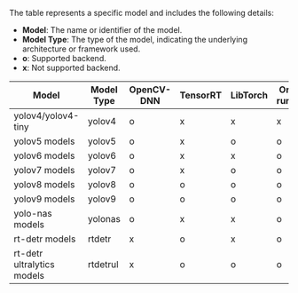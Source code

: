 
The table represents a specific model and includes the following details:

- **Model**: The name or identifier of the model.
- **Model Type**: The type of the model, indicating the underlying architecture or framework used.
- **o**: Supported backend.
- **x**: Not supported backend.


| Model                                              | Model Type | OpenCV-DNN | TensorRT | LibTorch | Onnx-runtime  | OpenVino |
|----------------------------------------------------|------------|------------|----------|----------|--------------|-----------|
| yolov4/yolov4-tiny                                 | yolov4     | o          | x        | x        | x            | x         |
| yolov5 models                                      | yolov5     | o          | x        | o        | o            | o         |
| yolov6 models                                      | yolov6     | o          | x        | x        | o            | o         |
| yolov7 models                                      | yolov7     | o          | x        | o        | o            | o         |
| yolov8 models                                      | yolov8     | o          | o        | o        | o            | x         |
| yolov9 models                                      | yolov9     | o          | o        | o        | o            | x         |
| yolo-nas models                                    | yolonas    | o          | x        | x        | o            | x         |
| rt-detr models                                     | rtdetr     | x          | o        | x        | o            | x         |
| rt-detr ultralytics models                         | rtdetrul   | x          | o        | o        | o            | x         |
